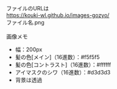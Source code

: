 ファイルのURLは
<br>
https://kouki-wl.github.io/images-gozyo/
<br>
ファイル名.png
<br>
<br>
画像メモ
<br>
- 幅：200px
- 髪の色[メイン]（16進数）：#f5f5f5
- 髪の色[コントラスト]（16進数）：#ffffff
- アイマスクのシワ（16進数）：#d3d3d3
- 背景は透過
